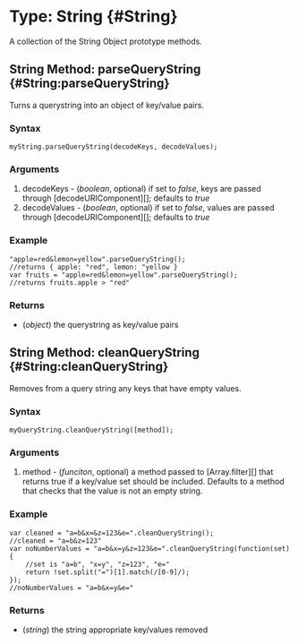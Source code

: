 Type: String {#String}
========================

A collection of the String Object prototype methods.

String Method: parseQueryString {#String:parseQueryString}
----------------------------------------------------------

Turns a querystring into an object of key/value pairs.

### Syntax

	myString.parseQueryString(decodeKeys, decodeValues);

### Arguments

1. decodeKeys - (*boolean*, optional) if set to *false*, keys are passed through [decodeURIComponent][]; defaults to *true*
1. decodeValues - (*boolean*, optional) if set to *false*, values are passed through [decodeURIComponent][]; defaults to *true*

### Example

	"apple=red&lemon=yellow".parseQueryString();
	//returns { apple: "red", lemon: "yellow }
	var fruits = "apple=red&lemon=yellow".parseQueryString();
	//returns fruits.apple > "red"

### Returns

* (*object*) the querystring as key/value pairs

String Method: cleanQueryString {#String:cleanQueryString}
----------------------------------------------------------

Removes from a query string any keys that have empty values.

### Syntax

	myQueryString.cleanQueryString([method]);

### Arguments

1. method - (*funciton*, optional) a method passed to [Array.filter][] that returns true if a key/value set should be included. Defaults to a method that checks that the value is not an empty string.

### Example

	var cleaned = "a=b&x=&z=123&e=".cleanQueryString();
	//cleaned = "a=b&z=123"
	var noNumberValues = "a=b&x=y&z=123&e=".cleanQueryString(function(set){
		//set is "a=b", "x=y", "z=123", "e="
		return !set.split("=")[1].match(/[0-9]/);
	});
	//noNumberValues = "a=b&x=y&e="

### Returns

* (*string*) the string appropriate key/values removed
